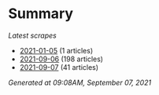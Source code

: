 # Summary
*Latest scrapes*
* [2021-01-05](https://github.com/nuuuwan/news_lk/blob/data/news_lk.2021-01-05.json) (1 articles)
* [2021-09-06](https://github.com/nuuuwan/news_lk/blob/data/news_lk.2021-09-06.json) (198 articles)
* [2021-09-07](https://github.com/nuuuwan/news_lk/blob/data/news_lk.2021-09-07.json) (41 articles)

*Generated at 09:08AM, September 07, 2021*